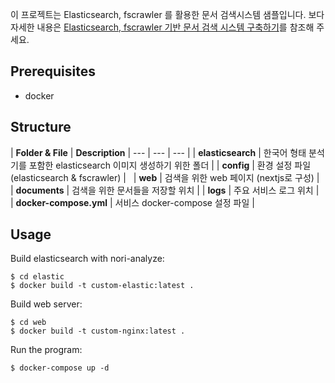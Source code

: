 이 프로젝트는 Elasticsearch, fscrawler 를 활용한 문서 검색시스템 샘플입니다.
보다 자세한 내용은 [Elasticsearch, fscrawler 기반 문서 검색 시스템 구축하기](https://surfharu.github.io/posts/tool-4/)를 참조해 주세요.

## Prerequisites
- docker

## Structure
| **Folder & File** | **Description** 
| --- | --- | --- |
| **elasticsearch** | 한국어 형태 분석기를 포함한 elasticsearch 이미지 생성하기 위한 폴더 | 
| **config** | 환경 설정 파일 (elasticsearch & fscrawler) |   
| **web** | 검색을 위한 web 페이지 (nextjs로 구성) |  
| **documents** | 검색을 위한 문서들을 저장할 위치 | 
| **logs** | 주요 서비스 로그 위치 |  
| **docker-compose.yml** | 서비스 docker-compose 설정 파일 |

## Usage
Build elasticsearch with nori-analyze:
```console
$ cd elastic 
$ docker build -t custom-elastic:latest .
```

Build web server:
```console
$ cd web
$ docker build -t custom-nginx:latest .
```

Run the program:
```console
$ docker-compose up -d
```